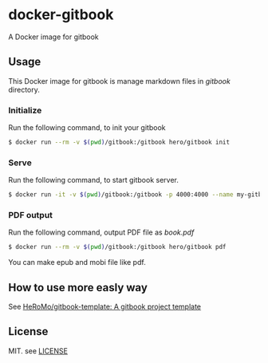 # docker-gitbook

A Docker image for gitbook

## Usage

This Docker image for gitbook is manage markdown files in *gitbook* directory.

### Initialize

Run the following command, to init your gitbook

```bash
$ docker run --rm -v $(pwd)/gitbook:/gitbook hero/gitbook init
```

### Serve

Run the following command, to start gitbook server.

```bash
$ docker run -it -v $(pwd)/gitbook:/gitbook -p 4000:4000 --name my-gitbook hero/gitbook serve
```

### PDF output

Run the following command, output PDF file as *book.pdf*

```bash
$ docker run --rm -v $(pwd)/gitbook:/gitbook hero/gitbook pdf
```

You can make epub and mobi file like pdf.

## How to use more easly way

See [HeRoMo/gitbook\-template: A gitbook project template](https://github.com/HeRoMo/gitbook-template)

## License

MIT. see [LICENSE](./LICENSE)
